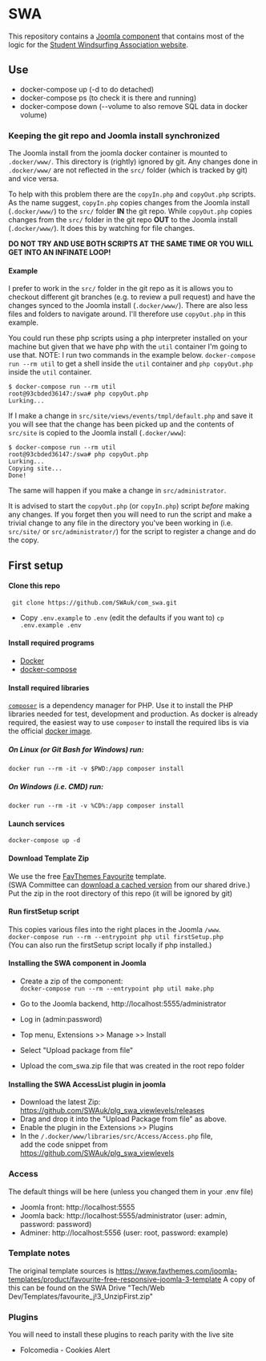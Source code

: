 # SWA

This repository contains a [Joomla component](https://docs.joomla.org/Component) that contains most of the logic for the [Student Windsurfing Association website](https://www.studentwindsurfing.co.uk/).

## Use

* docker-compose up (-d to do detached)
* docker-compose ps (to check it is there and running)
* docker-compose down (--volume to also remove SQL data in docker volume)

### Keeping the git repo and Joomla install synchronized

The Joomla install from the joomla docker container is mounted to `.docker/www/`. This directory is (rightly) ignored by git. Any changes done in `.docker/www/` are not reflected in the `src/` folder (which is tracked by git) and vice versa.

To help with this problem there are the `copyIn.php` and `copyOut.php` scripts. As the name suggest, `copyIn.php` copies changes from the Joomla install (`.docker/www/`) to the `src/` folder **IN** the git repo. While `copyOut.php` copies changes from the `src/` folder in the git repo **OUT** to the Joomla install (`.docker/www/`). It does this by watching for file changes.

**DO NOT TRY AND USE BOTH SCRIPTS AT THE SAME TIME OR YOU WILL GET INTO AN INFINATE LOOP!**

#### Example

I prefer to work in the `src/` folder in the git repo as it is allows you to checkout different git branches (e.g. to review a pull request) and have the changes synced to the Joomla install (`.docker/www/`). There are also less files and folders to navigate around. I'll therefore use `copyOut.php` in this example.

You could run these php scripts using a php interpreter installed on your machine but given that we have php with the `util` container I'm going to use that. NOTE: I run two commands in the example below. `docker-compose run --rm util` to get a shell inside the `util` container and `php copyOut.php` inside the `util` container.

```
$ docker-compose run --rm util
root@93cbded36147:/swa# php copyOut.php
Lurking...
```

If I make a change in `src/site/views/events/tmpl/default.php` and save it you will see that the change has been picked up and the contents of `src/site` is copied to the Joomla install (`.docker/www`):

```
$ docker-compose run --rm util
root@93cbded36147:/swa# php copyOut.php
Lurking...
Copying site...
Done!
```

The same will happen if you make a change in `src/administrator`.

It is advised to start the `copyOut.php` (or `copyIn.php`) script *before* making any changes. If you forget then you will need to run the script and make a trivial change to any file in the directory you've been working in (i.e. `src/site/` or `src/administrator/`) for the script to register a change and do the copy.

## First setup


#### Clone this repo

``` git clone https://github.com/SWAuk/com_swa.git```
 * Copy `.env.example` to `.env` (edit the defaults if you want to)
 ``` cp .env.example .env ```

#### Install required programs

 * [Docker](https://docs.docker.com/install/)
 * [docker-compose](https://docs.docker.com/compose/install/)

#### Install required libraries

[`composer`](https://getcomposer.org/) is a dependency manager for PHP. Use it to install the PHP libraries needed for test, development and production.
As docker is already required, the easiest way to use `composer` to install the required libs is via the official [docker image](https://hub.docker.com/_/composer).
##### On Linux (or Git Bash for Windows) run:

```
docker run --rm -it -v $PWD:/app composer install
```

##### On Windows (i.e. CMD) run:

```
docker run --rm -it -v %CD%:/app composer install
```

#### Launch services

```docker-compose up -d```

#### Download Template Zip

We use the free [FavThemes Favourite](https://www.favthemes.com/joomla-templates/product/favourite-free-responsive-joomla-3-template) template. \
(SWA Committee can [download a cached version](https://drive.google.com/file/d/1IoYZcvmlIyUrFKyh96wWWJgff5qbhdjK/view) from our shared drive.) \
Put the zip in the root directory of this repo (it will be ignored by git)

#### Run firstSetup script

This copies various files into the right places in the Joomla `/www`.\
``` docker-compose run --rm --entrypoint php util firstSetup.php ```\
(You can also run the firstSetup script locally if php installed.)

#### Installing the SWA component in Joomla

* Create a zip of the component:\
``` docker-compose run --rm --entrypoint php util make.php ```

* Go to the Joomla backend, http://localhost:5555/administrator
* Log in (admin:password)
* Top menu, Extensions >> Manage >> Install
* Select "Upload package from file"
* Upload the com_swa.zip file that was created in the root repo folder


#### Installing the SWA AccessList plugin in joomla

* Download the latest Zip:\
https://github.com/SWAuk/plg_swa_viewlevels/releases
* Drag and drop it into the "Upload Package from file" as above.
* Enable the plugin in the Extensions >> Plugins
* In the `/.docker/www/libraries/src/Access/Access.php` file, \
add the code snippet from https://github.com/SWAuk/plg_swa_viewlevels

### Access

The default things will be here (unless you changed them in your .env file)

* Joomla front: http://localhost:5555
* Joomla back: http://localhost:5555/administrator (user: admin, password: password)
* Adminer: http://localhost:5556 (user: root, password: example)


### Template notes

The original template sources is https://www.favthemes.com/joomla-templates/product/favourite-free-responsive-joomla-3-template
A copy of this can be found on the SWA Drive "Tech/Web Dev/Templates/favourite_j!3_UnzipFirst.zip"

### Plugins

You will need to install these plugins to reach parity with the live site

* Folcomedia - Cookies Alert
